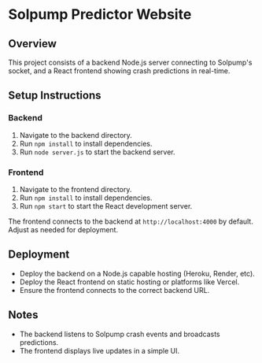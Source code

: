# Solpump Predictor Website

## Overview

This project consists of a backend Node.js server connecting to Solpump's socket, and a React frontend showing crash predictions in real-time.

## Setup Instructions

### Backend
1. Navigate to the backend directory.
2. Run `npm install` to install dependencies.
3. Run `node server.js` to start the backend server.

### Frontend
1. Navigate to the frontend directory.
2. Run `npm install` to install dependencies.
3. Run `npm start` to start the React development server.

The frontend connects to the backend at `http://localhost:4000` by default. Adjust as needed for deployment.

## Deployment

- Deploy the backend on a Node.js capable hosting (Heroku, Render, etc).
- Deploy the React frontend on static hosting or platforms like Vercel.
- Ensure the frontend connects to the correct backend URL.

## Notes

- The backend listens to Solpump crash events and broadcasts predictions.
- The frontend displays live updates in a simple UI.